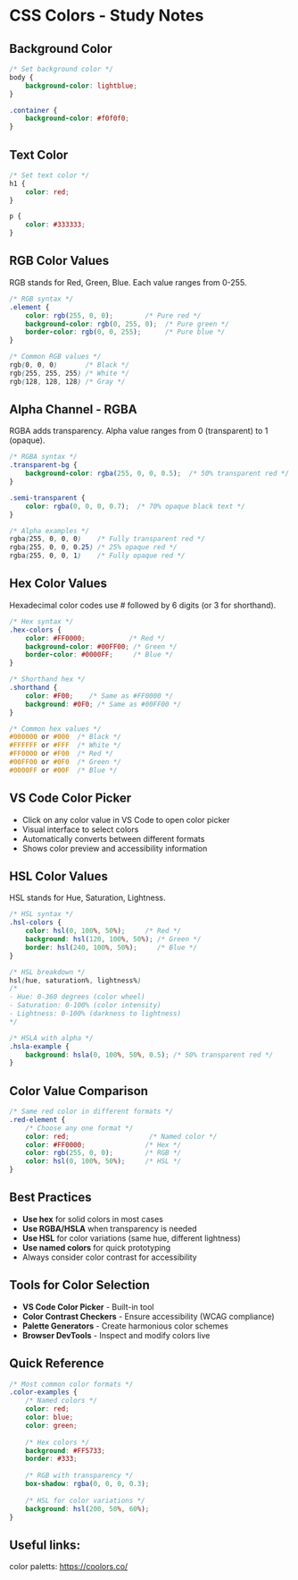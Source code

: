 # CSS Colors - Study Notes

## Background Color
```css
/* Set background color */
body {
    background-color: lightblue;
}

.container {
    background-color: #f0f0f0;
}
```

## Text Color
```css
/* Set text color */
h1 {
    color: red;
}

p {
    color: #333333;
}
```

## RGB Color Values
RGB stands for Red, Green, Blue. Each value ranges from 0-255.

```css
/* RGB syntax */
.element {
    color: rgb(255, 0, 0);        /* Pure red */
    background-color: rgb(0, 255, 0);  /* Pure green */
    border-color: rgb(0, 0, 255);      /* Pure blue */
}

/* Common RGB values */
rgb(0, 0, 0)       /* Black */
rgb(255, 255, 255) /* White */
rgb(128, 128, 128) /* Gray */
```

## Alpha Channel - RGBA
RGBA adds transparency. Alpha value ranges from 0 (transparent) to 1 (opaque).

```css
/* RGBA syntax */
.transparent-bg {
    background-color: rgba(255, 0, 0, 0.5);  /* 50% transparent red */
}

.semi-transparent {
    color: rgba(0, 0, 0, 0.7);  /* 70% opaque black text */
}

/* Alpha examples */
rgba(255, 0, 0, 0)    /* Fully transparent red */
rgba(255, 0, 0, 0.25) /* 25% opaque red */
rgba(255, 0, 0, 1)    /* Fully opaque red */
```

## Hex Color Values
Hexadecimal color codes use # followed by 6 digits (or 3 for shorthand).

```css
/* Hex syntax */
.hex-colors {
    color: #FF0000;           /* Red */
    background-color: #00FF00; /* Green */
    border-color: #0000FF;     /* Blue */
}

/* Shorthand hex */
.shorthand {
    color: #F00;    /* Same as #FF0000 */
    background: #0F0; /* Same as #00FF00 */
}

/* Common hex values */
#000000 or #000  /* Black */
#FFFFFF or #FFF  /* White */
#FF0000 or #F00  /* Red */
#00FF00 or #0F0  /* Green */
#0000FF or #00F  /* Blue */
```

## VS Code Color Picker
- Click on any color value in VS Code to open color picker
- Visual interface to select colors
- Automatically converts between different formats
- Shows color preview and accessibility information

## HSL Color Values
HSL stands for Hue, Saturation, Lightness.

```css
/* HSL syntax */
.hsl-colors {
    color: hsl(0, 100%, 50%);     /* Red */
    background: hsl(120, 100%, 50%); /* Green */
    border: hsl(240, 100%, 50%);     /* Blue */
}

/* HSL breakdown */
hsl(hue, saturation%, lightness%)
/* 
- Hue: 0-360 degrees (color wheel)
- Saturation: 0-100% (color intensity)
- Lightness: 0-100% (darkness to lightness)
*/

/* HSLA with alpha */
.hsla-example {
    background: hsla(0, 100%, 50%, 0.5); /* 50% transparent red */
}
```

## Color Value Comparison
```css
/* Same red color in different formats */
.red-element {
    /* Choose any one format */
    color: red;                    /* Named color */
    color: #FF0000;               /* Hex */
    color: rgb(255, 0, 0);        /* RGB */
    color: hsl(0, 100%, 50%);     /* HSL */
}
```

## Best Practices
- **Use hex** for solid colors in most cases
- **Use RGBA/HSLA** when transparency is needed
- **Use HSL** for color variations (same hue, different lightness)
- **Use named colors** for quick prototyping
- Always consider color contrast for accessibility

## Tools for Color Selection
- **VS Code Color Picker** - Built-in tool
- **Color Contrast Checkers** - Ensure accessibility (WCAG compliance)
- **Palette Generators** - Create harmonious color schemes
- **Browser DevTools** - Inspect and modify colors live

## Quick Reference
```css
/* Most common color formats */
.color-examples {
    /* Named colors */
    color: red;
    color: blue;
    color: green;
    
    /* Hex colors */
    background: #FF5733;
    border: #333;
    
    /* RGB with transparency */
    box-shadow: rgba(0, 0, 0, 0.3);
    
    /* HSL for color variations */
    background: hsl(200, 50%, 60%);
}
```

## Useful links: 

 color paletts: https://coolors.co/
